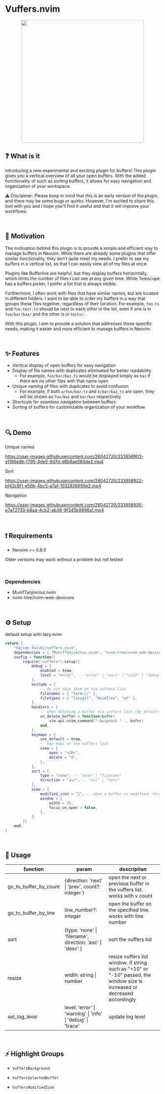 # Vuffers.nvim

<p align="center">
  <img width="400" src="https://user-images.githubusercontent.com/26042720/233860459-7d4da8f7-7ca7-4900-b274-e426a40e3dfa.png">
</p>

## ❓ What is it

Introducing a new experimental and exciting plugin for buffers! This plugin gives you a vertical overview of all your open buffers. With the added functionality of such as sorting buffers, it allows for easy navigation and organization of your workspace.

⚠️ Disclaimer:
Please keep in mind that this is an early version of the plugin, and there may be some bugs or quirks. However, I'm excited to share this tool with you and I hope you'll find it useful and that it will improve your workflows.

<br>

## 🔋 Motivation

The motivation behind this plugin is to provide a simple and efficient way to manage buffers in Neovim. While there are already some plugins that offer similar functionality, they don't quite meet my needs. I prefer to see my buffers in a vertical list, so that I can easily view all of my files at once.

Plugins like Bufferline are helpful, but they display buffers horizontally, which limits the number of files I can see at any given time. While Telescope has a buffers picker, I prefer a list that is always visible.

Furthermore, I often work with files that have similar names, but are located in different folders. I want to be able to order my buffers in a way that groups these files together, regardless of their location. For example, `foo.ts` and `foo.test.ts` should be next to each other in the list, even if one is in `foo/bar/baz/` and the other is in `tests/`.

With this plugin, I aim to provide a solution that addresses these specific needs, making it easier and more efficient to manage buffers in Neovim.

<br>

## ✨ Features

- Vertical display of open buffers for easy navigation
- Display of file names with duplicates eliminated for better readability
  - For example, `foo/bar/baz.ts` would be displayed simply as `baz` if there are no other files with that name open
- Unique naming of files with duplicates to avoid confusion
  - For example, if both `a/foo/baz.ts` and `b/bar/baz.ts` are open, they will be shown as `foo/baz` and `bar/baz` respectively
- Shortcuts for seamless navigation between buffers
- Sorting of buffers for customizable organization of your workflow

<br>

## 🔍 Demo

Unique names

https://user-images.githubusercontent.com/26042720/233858903-e1186e9b-f795-4de5-9d7d-d6b8ae560de2.mp4

Sort

https://user-images.githubusercontent.com/26042720/233858922-bf42c8f1-e56b-4bc5-a7af-1532826656e2.mp4

Navigation

https://user-images.githubusercontent.com/26042720/233858935-e7a72733-b8aa-4cb2-ab36-9f345b9896a1.mp4

<br>

## ❗ Requirements

- Neovim >= 0.8.0

Older versions may work without a problem but not tested

<br>

### Dependencies

- MunifTanjim/nui.nvim
- nvim-tree/nvim-web-devicons

<br>

## ⚙️ Setup

default setup with lazy.nvim

```lua
return {
	"Hajime-Suzuki/vuffers.nvim",
	dependencies = { "MunifTanjim/nui.nvim", "nvim-tree/nvim-web-devicons" },
	config = function()
		require("vuffers").setup({
			debug = {
				enabled = true,
				level = "error", -- "error" | "warn" | "info" | "debug" | "trace"
			},
			exclude = {
				-- do not show them on the vuffers list
				filenames = { "term://" },
				filetypes = { "lazygit", "NvimTree", "qf" },
			},
			handlers = {
				-- when deleting a buffer via vuffers list (by default triggered by "d" key)
				on_delete_buffer = function(bufnr)
					vim.api.nvim_command(":bwipeout " .. bufnr)
				end,
			},
			keymaps = {
				use_default = true,
				-- key maps on the vuffers list
				view = {
					open = "<CR>",
					delete = "d",
				},
			},
			sort = {
				type = "none", -- "none" | "filename"
				direction = "asc", -- "asc" | "desc"
			},
			view = {
				modified_icon = "󰛿", -- when a buffer is modified, this icon will be shown
				window = {
					width = 35,
					focus_on_open = false,
				},
			},
		})
	end,
}
```

<br>

## 🔫 Usage

| function              | param                                                       | description                                                                                                                |
| --------------------- | ----------------------------------------------------------- | -------------------------------------------------------------------------------------------------------------------------- |
| go_to_buffer_by_count | {direction: 'next' \| 'prev', count?: integer }             | open the next or previous buffer in the vuffers list. works with v count                                                   |
| go_to_buffer_by_line  | line_number?: integer                                       | open the buffer on the specified line. works with line number                                                              |
| sort                  | {type: 'none' \| 'filename', direction: 'asc' \| 'desc' }   | sort the vuffers list                                                                                                      |
| resize                | width: string \| number                                     | resize vuffers list window. If string such as "+10" or "-10" passed, the window size is increased or decreased accordingly |
| set_log_level         | level: 'error' \| 'warning' \| 'info' \| 'debug' \| 'trace' | update log level                                                                                                           |

<br>

## ⚡ Highlight Groups

- `VuffersBackground`

- `VuffersSelectedBuffer`

- `VuffersModifiedIcon`
